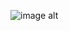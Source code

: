 ![image alt](https://github.com/eliasz02/ekkapongecard.github.io/blob/main/e-cardChristmastomom.png?raw=true)
